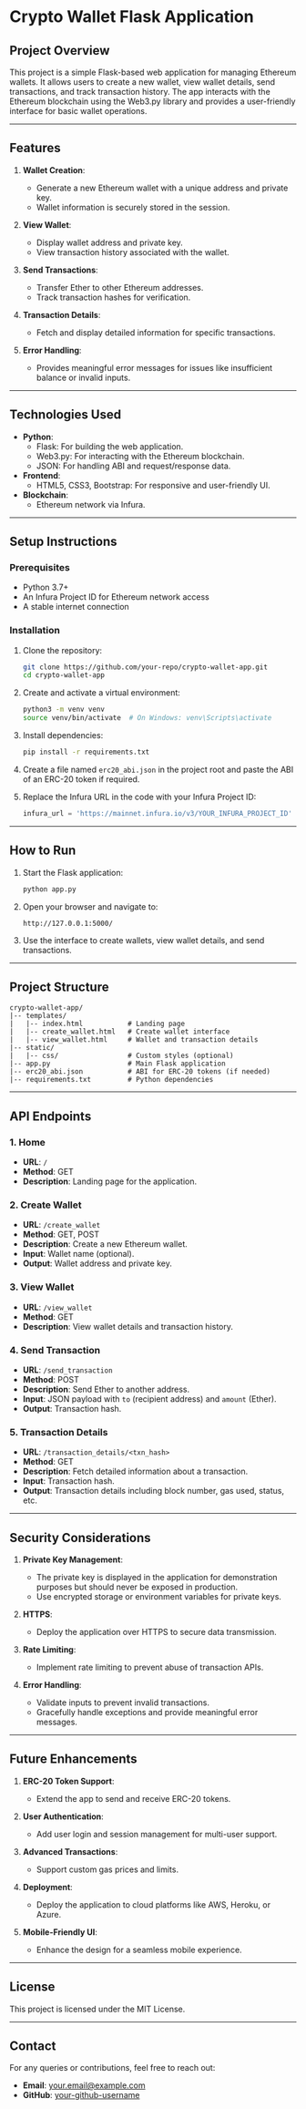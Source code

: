 # Crypto Wallet Flask Application

## **Project Overview**
This project is a simple Flask-based web application for managing Ethereum wallets. It allows users to create a new wallet, view wallet details, send transactions, and track transaction history. The app interacts with the Ethereum blockchain using the Web3.py library and provides a user-friendly interface for basic wallet operations.

---

## **Features**
1. **Wallet Creation**:
   - Generate a new Ethereum wallet with a unique address and private key.
   - Wallet information is securely stored in the session.

2. **View Wallet**:
   - Display wallet address and private key.
   - View transaction history associated with the wallet.

3. **Send Transactions**:
   - Transfer Ether to other Ethereum addresses.
   - Track transaction hashes for verification.

4. **Transaction Details**:
   - Fetch and display detailed information for specific transactions.

5. **Error Handling**:
   - Provides meaningful error messages for issues like insufficient balance or invalid inputs.

---

## **Technologies Used**
- **Python**:
  - Flask: For building the web application.
  - Web3.py: For interacting with the Ethereum blockchain.
  - JSON: For handling ABI and request/response data.
- **Frontend**:
  - HTML5, CSS3, Bootstrap: For responsive and user-friendly UI.
- **Blockchain**:
  - Ethereum network via Infura.

---

## **Setup Instructions**

### **Prerequisites**
- Python 3.7+
- An Infura Project ID for Ethereum network access
- A stable internet connection

### **Installation**
1. Clone the repository:
   ```bash
   git clone https://github.com/your-repo/crypto-wallet-app.git
   cd crypto-wallet-app
   ```
2. Create and activate a virtual environment:
   ```bash
   python3 -m venv venv
   source venv/bin/activate  # On Windows: venv\Scripts\activate
   ```
3. Install dependencies:
   ```bash
   pip install -r requirements.txt
   ```
4. Create a file named `erc20_abi.json` in the project root and paste the ABI of an ERC-20 token if required.

5. Replace the Infura URL in the code with your Infura Project ID:
   ```python
   infura_url = 'https://mainnet.infura.io/v3/YOUR_INFURA_PROJECT_ID'
   ```

---

## **How to Run**
1. Start the Flask application:
   ```bash
   python app.py
   ```
2. Open your browser and navigate to:
   ```
   http://127.0.0.1:5000/
   ```
3. Use the interface to create wallets, view wallet details, and send transactions.

---

## **Project Structure**
```
crypto-wallet-app/
|-- templates/
|   |-- index.html           # Landing page
|   |-- create_wallet.html   # Create wallet interface
|   |-- view_wallet.html     # Wallet and transaction details
|-- static/
|   |-- css/                 # Custom styles (optional)
|-- app.py                   # Main Flask application
|-- erc20_abi.json           # ABI for ERC-20 tokens (if needed)
|-- requirements.txt         # Python dependencies
```

---

## **API Endpoints**

### **1. Home**
- **URL**: `/`
- **Method**: GET
- **Description**: Landing page for the application.

### **2. Create Wallet**
- **URL**: `/create_wallet`
- **Method**: GET, POST
- **Description**: Create a new Ethereum wallet.
- **Input**: Wallet name (optional).
- **Output**: Wallet address and private key.

### **3. View Wallet**
- **URL**: `/view_wallet`
- **Method**: GET
- **Description**: View wallet details and transaction history.

### **4. Send Transaction**
- **URL**: `/send_transaction`
- **Method**: POST
- **Description**: Send Ether to another address.
- **Input**: JSON payload with `to` (recipient address) and `amount` (Ether).
- **Output**: Transaction hash.

### **5. Transaction Details**
- **URL**: `/transaction_details/<txn_hash>`
- **Method**: GET
- **Description**: Fetch detailed information about a transaction.
- **Input**: Transaction hash.
- **Output**: Transaction details including block number, gas used, status, etc.

---

## **Security Considerations**
1. **Private Key Management**:
   - The private key is displayed in the application for demonstration purposes but should never be exposed in production.
   - Use encrypted storage or environment variables for private keys.

2. **HTTPS**:
   - Deploy the application over HTTPS to secure data transmission.

3. **Rate Limiting**:
   - Implement rate limiting to prevent abuse of transaction APIs.

4. **Error Handling**:
   - Validate inputs to prevent invalid transactions.
   - Gracefully handle exceptions and provide meaningful error messages.

---

## **Future Enhancements**
1. **ERC-20 Token Support**:
   - Extend the app to send and receive ERC-20 tokens.

2. **User Authentication**:
   - Add user login and session management for multi-user support.

3. **Advanced Transactions**:
   - Support custom gas prices and limits.

4. **Deployment**:
   - Deploy the application to cloud platforms like AWS, Heroku, or Azure.

5. **Mobile-Friendly UI**:
   - Enhance the design for a seamless mobile experience.

---

## **License**
This project is licensed under the MIT License.

---

## **Contact**
For any queries or contributions, feel free to reach out:
- **Email**: your.email@example.com
- **GitHub**: [your-github-username](https://github.com/your-github-username)

